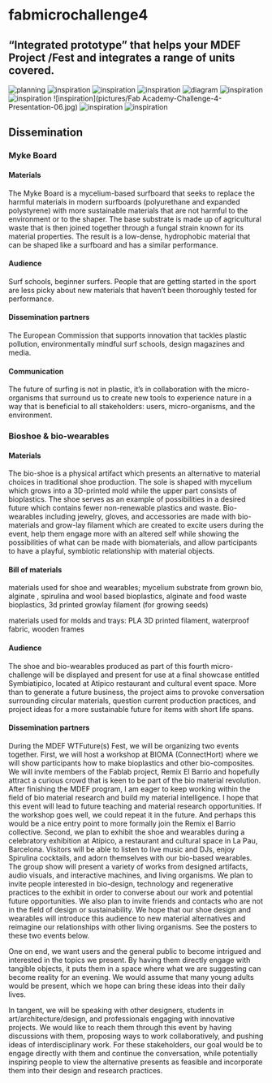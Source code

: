 # fabmicrochallenge4
## “Integrated prototype” that helps your MDEF Project /Fest and integrates a range of units covered.
![planning](pictures/shoeplanning.jpg)
![inspiration](pictures/chall4inspo.png)
![inspiration](pictures/chall4myke.png)
![inspiration](pictures/chall4design.png)
![diagram](pictures/Bio-shoe.svg)
![inspiration](pictures/chall4plastics.png)
![inspiration](pictures/chall4printning.png)
![inspiration](pictures/Fab Academy-Challenge-4-Presentation-06.jpg)
![inspiration](pictures/Fab-Academy-Challenge-4-Presentation-07.jpg)
![inspiration](pictures/Fab-Academy-Challenge-4-Presentation-08.jpg)
## Dissemination
### Myke Board
#### Materials
The Myke Board is a mycelium-based surfboard that seeks to replace the harmful materials in modern surfboards (polyurethane and expanded polystyrene) with more sustainable materials that are not harmful to the environment or to the shaper. The base substrate is made up of agricultural waste that is then joined together through a fungal strain known for its material properties. The result is a low-dense, hydrophobic material that can be shaped like a surfboard and has a similar performance. 

#### Audience
Surf schools, beginner surfers. People that are getting started in the sport are less picky about new materials that haven’t been thoroughly tested for performance.

#### Dissemination partners
The European Commission that supports innovation that tackles plastic pollution, environmentally mindful surf schools, design magazines and media.

#### Communication
The future of surfing is not in plastic, it’s in collaboration with the micro-organisms that surround us to create new tools to experience nature in a way that is beneficial to all stakeholders: users, micro-organisms, and the environment.

### Bioshoe & bio-wearables
#### Materials
The bio-shoe is a physical artifact which presents an alternative to material choices in traditional shoe production. The sole is shaped with mycelium which grows into a 3D-printed mold while the upper part consists of bioplastics. The shoe serves as an example of possibilities in a desired future which contains fewer non-renewable plastics and waste. Bio-wearables including jewelry, gloves, and accessories are made with bio-materials and grow-lay filament which are created to excite users during the event, help them engage more with an altered self while showing the possibilities of what can be made with biomaterials, and allow participants to have a playful, symbiotic relationship with material objects.

#### Bill of materials
materials used for shoe and wearables; mycelium substrate from grown bio, alginate , spirulina and wool based bioplastics, alginate and food waste bioplastics, 3d printed growlay filament (for growing seeds)

materials used for molds and trays: PLA 3D printed filament, waterproof fabric, wooden frames

#### Audience
The shoe and bio-wearables produced as part of this fourth micro-challenge will be displayed and present for use at a final showcase entitled Symbiatipico, located at Atipico restaurant and cultural event space. More than to generate a future business, the project aims to provoke conversation surrounding circular materials, question current production practices, and project ideas for a more sustainable future for items with short life spans. 

#### Dissemination partners

During the MDEF WTFuture(s) Fest, we will be organizing two events together. First, we will host a workshop at BIOMA (ConnectHort) where we will show participants how to make bioplastics and other bio-composites. We will invite members of the Fablab project, Remix El Barrio and hopefully attract a curious crowd that is keen to be part of the bio material revolution. After finishing the MDEF program, I am eager to keep working within the field of bio material research and build my material intelligence. I hope that this event will lead to future teaching and material research opportunities. If the workshop goes well, we could repeat it in the future. And perhaps this would be a nice entry point to more formally join the Remix el Barrio collective. Second, we plan to exhibit the shoe and wearables during a celebratory exhibition at Atípico, a restaurant and cultural space in La Pau, Barcelona. Visitors will be able to listen to live music and DJs, enjoy Spirulina cocktails, and adorn themselves with our bio-based wearables. The group show will present a variety of works from designed artifacts, audio visuals, and interactive machines, and living organisms. We plan to invite people interested in bio-design, technology and regenerative practices to the exhibit in order to converse about our work and potential future opportunities. We also plan to invite friends and contacts who are not in the field of design or sustainability. We hope that our shoe design and wearables will introduce this audience to new material alternatives and reimagine our relationships with other living organisms. See the posters to these two events below.

One on end, we want users and the general public to become intrigued and interested in the topics we present. By having them directly engage with tangible objects, it puts them in a space where what we are suggesting can become reality for an evening. We would assume that many young adults would be present, which we hope can bring these ideas into their daily lives. 

In tangent, we will be speaking with other designers, students in art/architecture/design, and professionals engaging with innovative projects. We would like to reach them through this event by having discussions with them, proposing ways to work collaboratively, and pushing ideas of interdisciplinary work. For these stakeholders, our goal would be to engage directly with them and continue the conversation, while potentially inspiring people to view the alternative presents as feasible and incorporate them into their design and research practices. 


